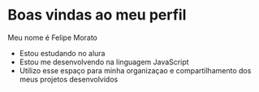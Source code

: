 # Boas vindas ao meu perfil
Meu nome é Felipe Morato 
- Estou estudando no alura
- Estou me desenvolvendo na linguagem JavaScript
- Utilizo esse espaço para minha organizaçao e compartilhamento dos meus projetos desenvolvidos 
